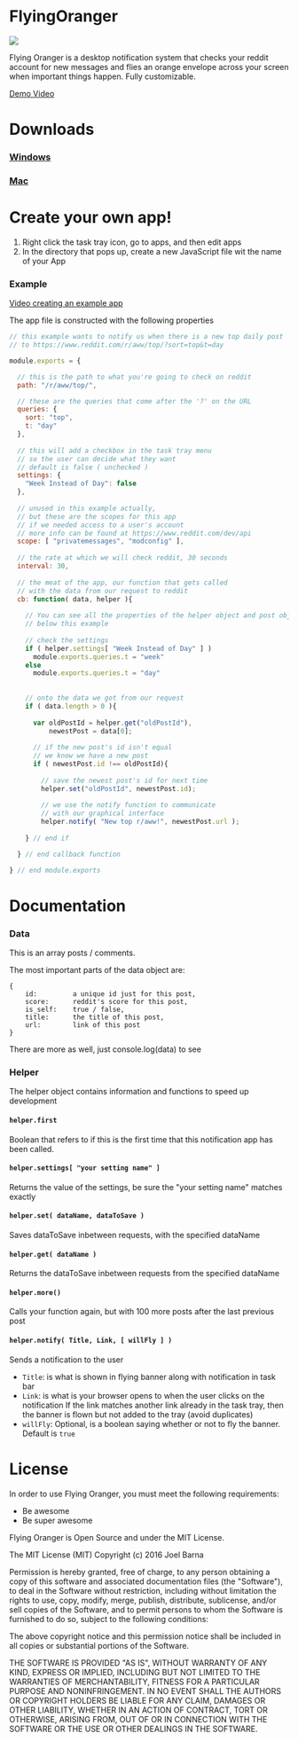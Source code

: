 
# FlyingOranger
![](http://i.imgur.com/vwIxoSI.gif)

Flying Oranger is a desktop notification system that checks your reddit account for new messages and flies an orange envelope across your screen when important things happen. Fully customizable.

[Demo Video](https://www.youtube.com/watch?v=dJA7WzcGM9I) 
# Downloads
### [Windows](https://github.com/FlyingOranger/Windows_Installer/releases/download/v1.0/FlyingOranger_Installer.EXE)
### [Mac](https://github.com/FlyingOranger/Mac_Installer)

# Create your own app!

1. Right click the task tray icon, go to apps, and then edit apps
2. In the directory that pops up, create a new JavaScript file wit the name of your App

### Example
[Video creating an example app](https://www.youtube.com/watch?v=bEGvrCrHmB0)

The app file is constructed with the following properties
```javascript
// this example wants to notify us when there is a new top daily post
// to https://www.reddit.com/r/aww/top/?sort=top&t=day

module.exports = {

  // this is the path to what you're going to check on reddit
  path: "/r/aww/top/",

  // these are the queries that come after the '?' on the URL
  queries: {
    sort: "top",
    t: "day"
  },
  
  // this will add a checkbox in the task tray menu
  // so the user can decide what they want
  // default is false ( unchecked )
  settings: {
    "Week Instead of Day": false
  },
  
  // unused in this example actually, 
  // but these are the scopes for this app
  // if we needed access to a user's account
  // more info can be found at https://www.reddit.com/dev/api
  scope: [ "privatemessages", "modconfig" ],
  
  // the rate at which we will check reddit, 30 seconds
  interval: 30,
  
  // the meat of the app, our function that gets called
  // with the data from our request to reddit
  cb: function( data, helper ){
  
    // You can see all the properties of the helper object and post object 
    // below this example
    
    // check the settings
    if ( helper.settings[ "Week Instead of Day" ] )
      module.exports.queries.t = "week"
    else
      module.exports.queries.t = "day"
    
    
    // onto the data we got from our request
    if ( data.length > 0 ){
      
      var oldPostId = helper.get("oldPostId"),
          newestPost = data[0];
          
      // if the new post's id isn't equal
      // we know we have a new post
      if ( newestPost.id !== oldPostId){
        
        // save the newest post's id for next time
        helper.set("oldPostId", newestPost.id);
        
        // we use the notify function to communicate
        // with our graphical interface
        helper.notify( "New top r/aww!", newestPost.url );
      
    } // end if

  } // end callback function

} // end module.exports
```

# Documentation
### Data
This is an array posts / comments.

The most important parts of the data object are: 
```
{
    id:         a unique id just for this post,
    score:      reddit's score for this post,
    is_self:    true / false,
    title:      the title of this post,
    url:        link of this post
}
```
There are more as well, just console.log(data) to see

### Helper 
The helper object contains information and functions to speed up development

#### `helper.first` 
Boolean that refers to if this is the first time that this notification app has been called.

#### `helper.settings[ "your setting name" ]`
Returns the value of the settings, be sure the "your setting name" matches exactly
        
#### `helper.set( dataName, dataToSave )`
Saves dataToSave inbetween requests, with the specified dataName

#### `helper.get( dataName )`
Returns the dataToSave inbetween requests from the specified dataName

#### `helper.more() `
Calls your function again, but with 100 more posts after the last previous post

#### `helper.notify( Title, Link, [ willFly ] )`
Sends a notification to the user

* `Title`:  is what is shown in flying banner along with notification in task bar
* `Link`:   is what is your browser opens to when the user clicks on the notification
If the link matches another link already in the task tray, then the banner is flown but not added to the tray (avoid duplicates)
* `willFly`: Optional, is a boolean saying whether or not to fly the banner.
Default is `true`

# License
In order to use Flying Oranger, you must meet the following requirements:

- Be awesome
- Be super awesome

Flying Oranger is Open Source and under the MIT License.

The MIT License (MIT)
Copyright (c) 2016 Joel Barna

Permission is hereby granted, free of charge, to any person obtaining a copy of this software and associated documentation files (the "Software"), to deal in the Software without restriction, including without limitation the rights to use, copy, modify, merge, publish, distribute, sublicense, and/or sell copies of the Software, and to permit persons to whom the Software is furnished to do so, subject to the following conditions:

The above copyright notice and this permission notice shall be included in all copies or substantial portions of the Software.

THE SOFTWARE IS PROVIDED "AS IS", WITHOUT WARRANTY OF ANY KIND, EXPRESS OR IMPLIED, INCLUDING BUT NOT LIMITED TO THE WARRANTIES OF MERCHANTABILITY, FITNESS FOR A PARTICULAR PURPOSE AND NONINFRINGEMENT. IN NO EVENT SHALL THE AUTHORS OR COPYRIGHT HOLDERS BE LIABLE FOR ANY CLAIM, DAMAGES OR OTHER LIABILITY, WHETHER IN AN ACTION OF CONTRACT, TORT OR OTHERWISE, ARISING FROM, OUT OF OR IN CONNECTION WITH THE SOFTWARE OR THE USE OR OTHER DEALINGS IN THE SOFTWARE.
